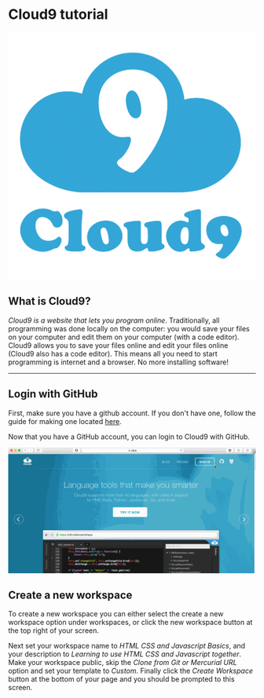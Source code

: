 # Cloud9 tutorial

![Cloud9 logo](img/cloud9.png)

## What is Cloud9?

*Cloud9 is a website that lets you program online*. Traditionally, all programming was done locally on the computer: you would save your files on your computer and edit them on your computer (with a code editor). Cloud9 allows you to save your files online and edit your files online (Cloud9 also has a code editor). This means all you need to start programming is internet and a browser. No more installing software!

---

## Login with GitHub

First, make sure you have a github account. If you don't have one, follow the guide for making one located [here](https://github.com/hackedu/hackedu/tree/master/playbook/workshops/portfolio#creating-a-github-account).

Now that you have a GitHub account, you can login to Cloud9 with GitHub.

![](img/github-login.gif)

## Create a new workspace

To create a new workspace you can either select the create a new workspace option under workspaces, or click the new workspace button at the top right of your screen.

Next set your workspace name to *HTML CSS and Javascript Basics*, and your description to *Learning to use HTML CSS and Javascript together*. Make your workspace public, skip the *Clone from Git or Mercurial URL* option and set your template to *Custom*. Finally click the *Create Workspace* button at the bottom of your page and you should be prompted to this screen.  
